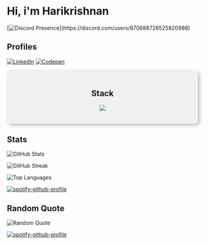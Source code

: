 # Hi, i'm Harikrishnan
[![Discord Presence](https://lanyard-profile-readme.vercel.app/api/870688726525820988?theme=dark&bg=#928374&animated=yes&hideDiscrim=true&borderRadius=30px&idleMessage=Probably%20doing%20something%20else...)](https://discord.com/users/870688726525820988)

## Profiles
[![LinkedIn](https://img.shields.io/badge/LinkedIn-0077B5?style=for-the-badge&logo=linkedin&logoColor=white)](https://linkedin.com/in/harikrishnanvk) [![Codepen](https://img.shields.io/badge/Codepen-000000?style=for-the-badge&logo=codepen&logoColor=white)](https://codepen.io/harikrishnanvk)

<div style="background-color: #f0f0f0; padding: 20px; border-radius: 10px; box-shadow: 4px 4px 8px #bbb; text-align: center;">

## Stack  

<p align="center">
  <a href="https://skillicons.dev">
    <img src="https://skillicons.dev/icons?i=git,python,javascript,java,html,css,flask,fastapi,markdown,gcp" />
  </a>
</p>

</div>


## Stats  
<p align="center">
  
  ![GitHub Stats](https://github-readme-stats.vercel.app/api?username=hk-vk&theme=gruvbox&hide_border=true&include_all_commits=true&count_private=true)<br/>
  
  ![GitHub Streak](https://github-readme-streak-stats.herokuapp.com/?user=hk-vk&theme=gruvbox&hide_border=true)<br/>  
  
  ![Top Languages](https://github-readme-stats.vercel.app/api/top-langs/?username=hk-vk&theme=gruvbox&hide_border=true&include_all_commits=true&count_private=true&layout=compact)
</p>


[![spotify-github-profile](https://spotify-github-profile.vercel.app/api/view?uid=0cx5j1ycfgxx3suunldioy4de&cover_image=false&theme=default&show_offline=true&background_color=3f3b3b&interchange=false&bar_color=8ce689)](https://github.com/kittinan/spotify-github-profile)

## Random Quote

![Random Quote](https://quotes-github-readme.vercel.app/api?type=vertical&theme=gruvbox)

[![spotify-github-profile](https://spotify-github-profile.vercel.app/api/view?uid=0cx5j1ycfgxx3suunldioy4de&cover_image=false&theme=default&show_offline=true&background_color=3f3b3b&interchange=false&bar_color=8ce689)](https://github.com/kittinan/spotify-github-profile)

